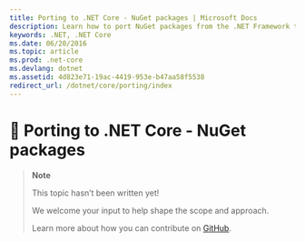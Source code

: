 ```yaml
---
title: Porting to .NET Core - NuGet packages | Microsoft Docs
description: Learn how to port NuGet packages from the .NET Framework to .NET Core.
keywords: .NET, .NET Core
ms.date: 06/20/2016
ms.topic: article
ms.prod: .net-core
ms.devlang: dotnet
ms.assetid: 4d823e71-19ac-4419-953e-b47aa58f5538
redirect_url: /dotnet/core/porting/index
---
```


# 🔧 Porting to .NET Core - NuGet packages

> **Note**
> 
> This topic hasn’t been written yet! 
>
> We welcome your input to help shape the scope and approach.
> 
> Learn more about how you can contribute on
> [GitHub](https://github.com/dotnet/docs/blob/master/CONTRIBUTING.md).
>
        
  
